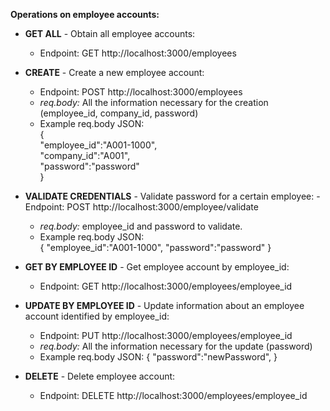 **Operations on employee accounts:**

  - **GET ALL** - Obtain all employee accounts: 
      - Endpoint: GET http://localhost:3000/employees 

  - **CREATE** - Create a new employee account: 
      - Endpoint: POST http://localhost:3000/employees 
      - *req.body:* All the information necessary for the creation (employee_id, company_id, password)
      -  Example req.body JSON:  
      {  
      "employee_id":"A001-1000",  
      "company_id":"A001",  
      "password":"password"  
      }  
  - **VALIDATE CREDENTIALS** - Validate password for a certain employee:
      -Endpoint: POST http://localhost:3000/employee/validate  
      - *req.body:* employee_id and password to validate.
      - Example req.body JSON:  
        {
        "employee_id":"A001-1000",
        "password":"password"
        }
  - **GET BY EMPLOYEE ID** - Get employee account by employee_id:
      - Endpoint: GET http://localhost:3000/employees/employee_id

  - **UPDATE BY EMPLOYEE ID** - Update information about an employee account identified by employee_id:
      - Endpoint: PUT http://localhost:3000/employees/employee_id 
      - *req.body:* All the information necessary for the update (password)
      - Example req.body JSON:
        {
        "password":"newPassword",
        }
  - **DELETE** - Delete employee account:
      - Endpoint: DELETE http://localhost:3000/employees/employee_id
